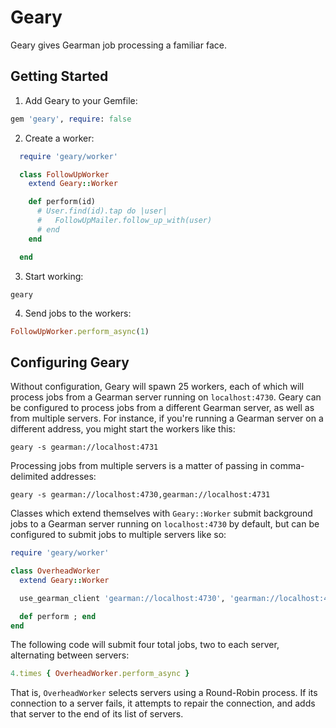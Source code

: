 # Geary

Geary gives Gearman job processing a familiar face.

## Getting Started

1. Add Geary to your Gemfile:

  ```ruby
  gem 'geary', require: false
  ```

2. Create a worker:

  ```ruby
    require 'geary/worker'

    class FollowUpWorker
      extend Geary::Worker

      def perform(id)
        # User.find(id).tap do |user|
        #   FollowUpMailer.follow_up_with(user)
        # end
      end

    end
  ```

3. Start working:

  ```
  geary
  ```

4. Send jobs to the workers:

  ```ruby
  FollowUpWorker.perform_async(1)
  ```

## Configuring Geary

Without configuration, Geary will spawn 25 workers, each of which will process jobs from a Gearman server running on `localhost:4730`. Geary can be configured to process jobs from a different Gearman server, as well as from multiple servers. For instance, if you're running a Gearman server on a different address, you might start the workers like this:

```
geary -s gearman://localhost:4731
```

Processing jobs from multiple servers is a matter of passing in comma-delimited addresses:

```
geary -s gearman://localhost:4730,gearman://localhost:4731
```

Classes which extend themselves with `Geary::Worker` submit background jobs to a Gearman server running on `localhost:4730` by default, but can be configured to submit jobs to multiple servers like so:

```ruby
require 'geary/worker'

class OverheadWorker
  extend Geary::Worker

  use_gearman_client 'gearman://localhost:4730', 'gearman://localhost:4731'

  def perform ; end
end
```

The following code will submit four total jobs, two to each server, alternating between servers:

```ruby
4.times { OverheadWorker.perform_async }
```

That is, `OverheadWorker` selects servers using a Round-Robin process. If its connection to a server fails, it attempts to repair the connection, and adds that server to the end of its list of servers.

## 
